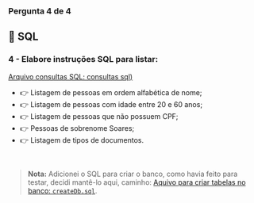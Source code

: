 ### Pergunta 4 de 4

## 🎯 SQL

### 4 - Elabore instruções SQL para listar:

[Arquivo consultas SQL: consultas sql)](consultas.sql)

- 👉 Listagem de pessoas em ordem alfabética de nome;
- 👉 Listagem de pessoas com idade entre 20 e 60 anos;
- 👉 Listagem de pessoas que não possuem CPF;
- 👉 Pessoas de sobrenome Soares;
- 👉 Listagem de tipos de documentos.

<br>

> **Nota:** Adicionei o SQL para criar o banco, como havia feito para testar, decidi mantê-lo aqui, caminho: [Aquivo para criar tabelas no banco: `createDb.sql`](createDb.sql).

